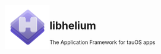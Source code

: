 <img align="left" style="vertical-align: middle" width="120" height="120" src="demo/data/libhelium.svg">

# libhelium

The Application Framework for tauOS apps
